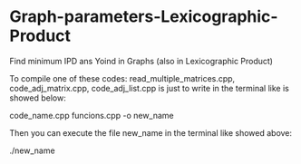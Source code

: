 # Graph-parameters-Lexicographic-Product
Find minimum IPD ans Yoind in Graphs (also in Lexicographic Product)

To compile one of these codes: read_multiple_matrices.cpp, code_adj_matrix.cpp, code_adj_list.cpp is just to write in the terminal like is showed below:

code_name.cpp funcions.cpp -o new_name

Then you can execute the file new_name in the terminal like showed above:

./new_name
